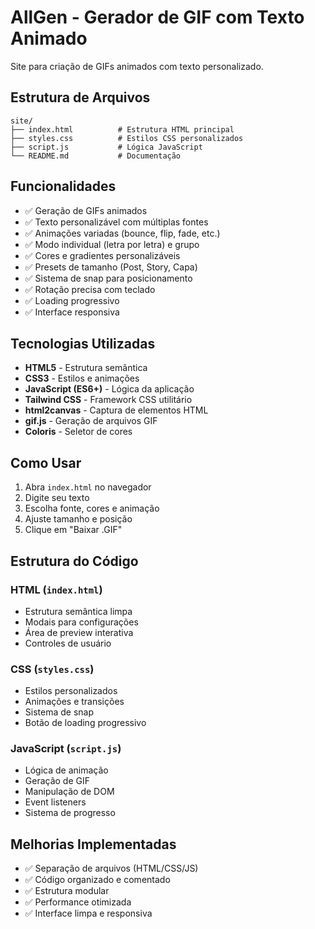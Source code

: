 # AllGen - Gerador de GIF com Texto Animado

Site para criação de GIFs animados com texto personalizado.

## Estrutura de Arquivos

```
site/
├── index.html          # Estrutura HTML principal
├── styles.css          # Estilos CSS personalizados
├── script.js           # Lógica JavaScript
└── README.md           # Documentação
```

## Funcionalidades

- ✅ Geração de GIFs animados
- ✅ Texto personalizável com múltiplas fontes
- ✅ Animações variadas (bounce, flip, fade, etc.)
- ✅ Modo individual (letra por letra) e grupo
- ✅ Cores e gradientes personalizáveis
- ✅ Presets de tamanho (Post, Story, Capa)
- ✅ Sistema de snap para posicionamento
- ✅ Rotação precisa com teclado
- ✅ Loading progressivo
- ✅ Interface responsiva

## Tecnologias Utilizadas

- **HTML5** - Estrutura semântica
- **CSS3** - Estilos e animações
- **JavaScript (ES6+)** - Lógica da aplicação
- **Tailwind CSS** - Framework CSS utilitário
- **html2canvas** - Captura de elementos HTML
- **gif.js** - Geração de arquivos GIF
- **Coloris** - Seletor de cores

## Como Usar

1. Abra `index.html` no navegador
2. Digite seu texto
3. Escolha fonte, cores e animação
4. Ajuste tamanho e posição
5. Clique em "Baixar .GIF"

## Estrutura do Código

### HTML (`index.html`)
- Estrutura semântica limpa
- Modais para configurações
- Área de preview interativa
- Controles de usuário

### CSS (`styles.css`)
- Estilos personalizados
- Animações e transições
- Sistema de snap
- Botão de loading progressivo

### JavaScript (`script.js`)
- Lógica de animação
- Geração de GIF
- Manipulação de DOM
- Event listeners
- Sistema de progresso

## Melhorias Implementadas

- ✅ Separação de arquivos (HTML/CSS/JS)
- ✅ Código organizado e comentado
- ✅ Estrutura modular
- ✅ Performance otimizada
- ✅ Interface limpa e responsiva

